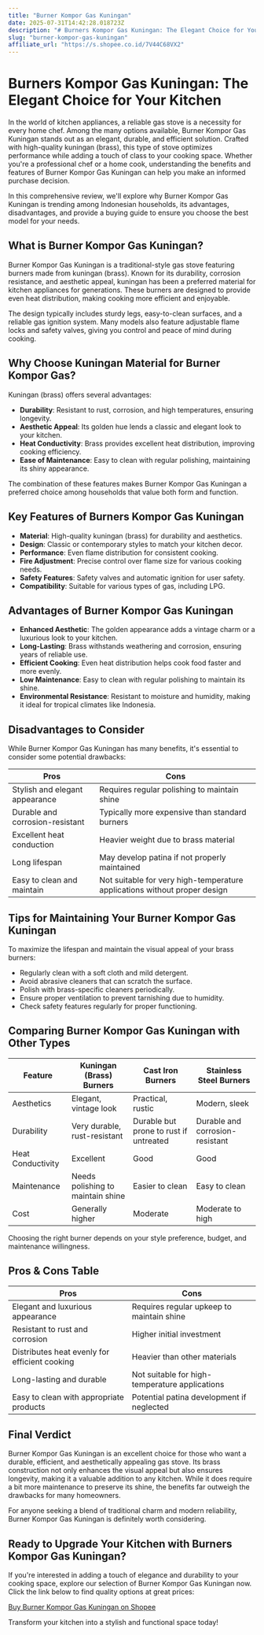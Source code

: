 ```yaml
---
title: "Burner Kompor Gas Kuningan"
date: 2025-07-31T14:42:28.018723Z
description: "# Burners Kompor Gas Kuningan: The Elegant Choice for Your Kitchen..."
slug: "burner-kompor-gas-kuningan"
affiliate_url: "https://s.shopee.co.id/7V44C68VX2"
---
```

# Burners Kompor Gas Kuningan: The Elegant Choice for Your Kitchen

In the world of kitchen appliances, a reliable gas stove is a necessity for every home chef. Among the many options available, Burner Kompor Gas Kuningan stands out as an elegant, durable, and efficient solution. Crafted with high-quality kuningan (brass), this type of stove optimizes performance while adding a touch of class to your cooking space. Whether you're a professional chef or a home cook, understanding the benefits and features of Burner Kompor Gas Kuningan can help you make an informed purchase decision.

In this comprehensive review, we'll explore why Burner Kompor Gas Kuningan is trending among Indonesian households, its advantages, disadvantages, and provide a buying guide to ensure you choose the best model for your needs.

## What is Burner Kompor Gas Kuningan?

Burner Kompor Gas Kuningan is a traditional-style gas stove featuring burners made from kuningan (brass). Known for its durability, corrosion resistance, and aesthetic appeal, kuningan has been a preferred material for kitchen appliances for generations. These burners are designed to provide even heat distribution, making cooking more efficient and enjoyable.

The design typically includes sturdy legs, easy-to-clean surfaces, and a reliable gas ignition system. Many models also feature adjustable flame locks and safety valves, giving you control and peace of mind during cooking.

## Why Choose Kuningan Material for Burner Kompor Gas?

Kuningan (brass) offers several advantages:

- **Durability**: Resistant to rust, corrosion, and high temperatures, ensuring longevity.
- **Aesthetic Appeal**: Its golden hue lends a classic and elegant look to your kitchen.
- **Heat Conductivity**: Brass provides excellent heat distribution, improving cooking efficiency.
- **Ease of Maintenance**: Easy to clean with regular polishing, maintaining its shiny appearance.

The combination of these features makes Burner Kompor Gas Kuningan a preferred choice among households that value both form and function.

## Key Features of Burners Kompor Gas Kuningan

- **Material**: High-quality kuningan (brass) for durability and aesthetics.
- **Design**: Classic or contemporary styles to match your kitchen decor.
- **Performance**: Even flame distribution for consistent cooking.
- **Fire Adjustment**: Precise control over flame size for various cooking needs.
- **Safety Features**: Safety valves and automatic ignition for user safety.
- **Compatibility**: Suitable for various types of gas, including LPG.

## Advantages of Burner Kompor Gas Kuningan

- **Enhanced Aesthetic**: The golden appearance adds a vintage charm or a luxurious look to your kitchen.
- **Long-Lasting**: Brass withstands weathering and corrosion, ensuring years of reliable use.
- **Efficient Cooking**: Even heat distribution helps cook food faster and more evenly.
- **Low Maintenance**: Easy to clean with regular polishing to maintain its shine.
- **Environmental Resistance**: Resistant to moisture and humidity, making it ideal for tropical climates like Indonesia.

## Disadvantages to Consider

While Burner Kompor Gas Kuningan has many benefits, it's essential to consider some potential drawbacks:

| Pros                                       | Cons                                        |
|--------------------------------------------|----------------------------------------------|
| Stylish and elegant appearance          | Requires regular polishing to maintain shine |
| Durable and corrosion-resistant          | Typically more expensive than standard burners |
| Excellent heat conduction                | Heavier weight due to brass material       |
| Long lifespan                            | May develop patina if not properly maintained |
| Easy to clean and maintain               | Not suitable for very high-temperature applications without proper design |

## Tips for Maintaining Your Burner Kompor Gas Kuningan

To maximize the lifespan and maintain the visual appeal of your brass burners:

- Regularly clean with a soft cloth and mild detergent.
- Avoid abrasive cleaners that can scratch the surface.
- Polish with brass-specific cleaners periodically.
- Ensure proper ventilation to prevent tarnishing due to humidity.
- Check safety features regularly for proper functioning.

## Comparing Burner Kompor Gas Kuningan with Other Types

| Feature                  | Kuningan (Brass) Burners                     | Cast Iron Burners                            | Stainless Steel Burners                   |
|--------------------------|----------------------------------------------|--------------------------------------------|----------------------------------------|
| Aesthetics               | Elegant, vintage look                        | Practical, rustic                        | Modern, sleek                         |
| Durability               | Very durable, rust-resistant                 | Durable but prone to rust if untreated  | Durable and corrosion-resistant       |
| Heat Conductivity        | Excellent                                    | Good                                    | Good                                   |
| Maintenance              | Needs polishing to maintain shine            | Easier to clean                         | Easy to clean                        |
| Cost                     | Generally higher                              | Moderate                                | Moderate to high                     |

Choosing the right burner depends on your style preference, budget, and maintenance willingness.

## Pros & Cons Table

| Pros                                              | Cons                                               |
|---------------------------------------------------|----------------------------------------------------|
| Elegant and luxurious appearance               | Requires regular upkeep to maintain shine       |
| Resistant to rust and corrosion                  | Higher initial investment                        |
| Distributes heat evenly for efficient cooking | Heavier than other materials                     |
| Long-lasting and durable                        | Not suitable for high-temperature applications   |
| Easy to clean with appropriate products         | Potential patina development if neglected     |

## Final Verdict

Burner Kompor Gas Kuningan is an excellent choice for those who want a durable, efficient, and aesthetically appealing gas stove. Its brass construction not only enhances the visual appeal but also ensures longevity, making it a valuable addition to any kitchen. While it does require a bit more maintenance to preserve its shine, the benefits far outweigh the drawbacks for many homeowners.

For anyone seeking a blend of traditional charm and modern reliability, Burner Kompor Gas Kuningan is definitely worth considering.

## Ready to Upgrade Your Kitchen with Burners Kompor Gas Kuningan?

If you're interested in adding a touch of elegance and durability to your cooking space, explore our selection of Burner Kompor Gas Kuningan now. Click the link below to find quality options at great prices:

[Buy Burner Kompor Gas Kuningan on Shopee](https://s.shopee.co.id/7V44C68VX2)

Transform your kitchen into a stylish and functional space today!